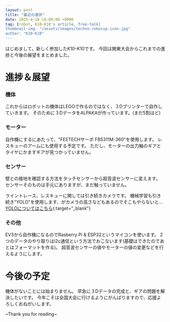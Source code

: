 ```yaml
---
layout: post
title: "最近の進捗"
date: 2025-4-18 10:00:00 +0900
tag: [robot, K10-K10's article, free-talk]
thumbnail-img: "/assets/images/techno-robocup-icon.jpg"
author: "K10-K10"
---
```


はじめまして。新しく参加したK10-K10です。
今回は関東大会からこれまでの進捗と今後の展望をまとめました。


# 進捗＆展望

### 機体

これからはロボットの機体はLEGOで作るのではなく、３Dプリンターで自作していきます。
そのために３DデータをALPAKAが作っています。(まだ5割ほど)

### モーター

自作機にするにあたって、"FEETECHサーボ FB5311M-360"を使用します。
レスキューのアームにも使用する予定です。
ただし、モーターの出力軸のギアとタイヤにかますギアが見つかっていません。

### センサー

壁との接地を確認する方法をタッチセンサーから超音波センサーに変えます。
センサーそのものは手元にありますが、まだ触っていません。

ライントレース、レスキューに関しては引き続きカメラです。
機械学習も引き続き"YOLO"を使用します、がカメラの高さなどもあるのでそこもやらないと...
[YOLOについてはこちら](https://techno-robocup.github.io/2025/02/24/yolo_machine_learning.html){:target="_blank"}

### その他

EV3から自作機になるのでRasberry Pi & ESP32というマイコンを使います。
2つのデータのやり取りはi2c通信という方法でおこないます(基礎はできたのであとはフォーマットを作る)。
超音波センサーの値やモーターの値の変更などを行えるようにします。

#  今後の予定

機体がないことには始まりません。
早急に３Dデータの完成と、ギアの問題を解決したいです。
今年こそは全国大会に行けるようにがんばりますので、応援よろしくおねがいします。


~Thank you for reading~
